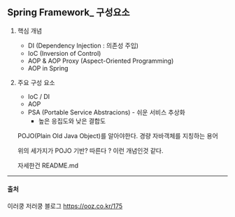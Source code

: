 ## Spring Framework_ 구성요소

1. 핵심 개념

   + DI (Dependency Injection : 의존성 주입)
   + IoC (Inversion of Control)
   + AOP & AOP Proxy (Aspect-Oriented Programming)
   + AOP in Spring

2. 주요 구성 요소

   + IoC / DI
   + AOP
   + PSA (Portable Service Abstracions) - 쉬운 서비스 추상화
     + 높은 응집도와 낮은 결합도

   POJO(Plain  Old Java Object)를 알아야한다. 경량 자바객체를 지칭하는 용어

   위의 세가지가 POJO 기반? 따른다 ? 이런 개념인것 같다. 

   자세한건 README.md  

   [참고]: https://github.com/SeolRoh/TIL/blob/master/Spring/README.md	"README.md"

   

   



---

#### 출처

이러쿵 저러쿵 블로그 https://ooz.co.kr/175